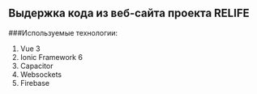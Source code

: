 ## Выдержка кода из веб-сайта проекта RELIFE

###Используемые технологии:
1) Vue 3
2) Ionic Framework 6
3) Capacitor
4) Websockets
5) Firebase
